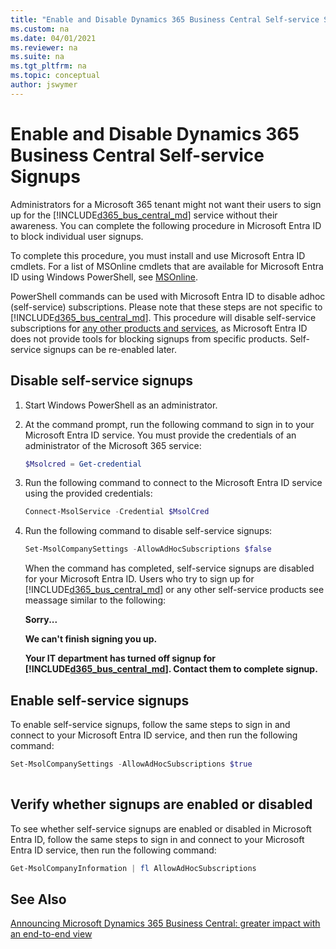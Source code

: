 ```yaml
---
title: "Enable and Disable Dynamics 365 Business Central Self-service Signups "
ms.custom: na
ms.date: 04/01/2021
ms.reviewer: na
ms.suite: na
ms.tgt_pltfrm: na
ms.topic: conceptual
author: jswymer
---
```


# Enable and Disable Dynamics 365 Business Central Self-service Signups

Administrators for a Microsoft 365 tenant might not want their users to sign up for the [!INCLUDE[d365_bus_central_md](includes/d365_bus_central_md.md)] service without their awareness. You can complete the following procedure in Microsoft Entra ID to block individual user signups.  

To complete this procedure, you must install and use Microsoft Entra ID cmdlets. For a list of MSOnline cmdlets that are available for Microsoft Entra ID using Windows PowerShell, see [MSOnline](/powershell/module/MSOnline/?view=azureadps-1.0&redirectedfrom=msdn).   

PowerShell commands can be used with Microsoft Entra ID to disable adhoc (self-service) subscriptions. Please note that these steps are not specific to [!INCLUDE[d365_bus_central_md](includes/d365_bus_central_md.md)]. This procedure will disable self-service subscriptions for [any other products and services](https://support.office.com/article/using-self-service-sign-up-in-your-organization-4f8712ff-9346-4c6c-bb63-a21ad7a62cbd ), as Microsoft Entra ID does not provide tools for blocking signups from specific products. Self-service signups can be re-enabled later. 

## Disable self-service signups
1. Start Windows PowerShell as an administrator.
2. At the command prompt, run the following command to sign in to your Microsoft Entra ID service. You must provide the credentials of an administrator of the Microsoft 365 service:

    ```PowerShell
    $Msolcred = Get-credential
    ```
2. Run the following command to connect to the Microsoft Entra ID service using the provided credentials:

    ```PowerShell
    Connect-MsolService -Credential $MsolCred
    ```

3. Run the following command to disable self-service signups:

    ```PowerShell  
    Set-MsolCompanySettings -AllowAdHocSubscriptions $false 
    ```

    When the command has completed, self-service signups are disabled for your Microsoft Entra ID. Users who try to sign up for [!INCLUDE[d365_bus_central_md](includes/d365_bus_central_md.md)] or any other self-service products see meassage similar to the following:

    **Sorry...**

    **We can't finish signing you up.**
    
    **Your IT department has turned off signup for [!INCLUDE[d365_bus_central_md](includes/d365_bus_central_md.md)]. Contact them to complete signup.** 

 
## Enable self-service signups

To enable self-service signups, follow the same steps to sign in and connect to your Microsoft Entra ID service, and then run the following command:

```PowerShell  
Set-MsolCompanySettings -AllowAdHocSubscriptions $true 
  
```
## Verify whether signups are enabled or disabled
To see whether self-service signups are enabled or disabled in Microsoft Entra ID, follow the same steps to sign in and connect to your Microsoft Entra ID service, then run the following command:

```PowerShell
Get-MsolCompanyInformation | fl AllowAdHocSubscriptions
```
## See Also  
[Announcing Microsoft Dynamics 365 Business Central: greater impact with an end-to-end view](https://cloudblogs.microsoft.com/dynamics365/2018/03/13/announcing-microsoft-dynamics-365-business-central-greater-impact-with-an-end-to-end-view/)  